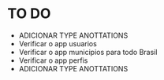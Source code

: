 # TO DO

- ADICIONAR TYPE ANOTTATIONS
- Verificar o app usuarios
- Verificar o app municipios para todo Brasil
- Verificar o app perfis
- ADICIONAR TYPE ANOTTATIONS
